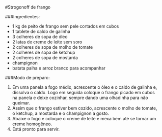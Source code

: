 #Strogonoff de frango 

###Ingredientes:
  - 1 kg de peito de frango sem pele cortados em cubos
  - 1 tablete de caldo de galinha
  - 3 colheres de sopa de óleo
  - 2 latas de creme de leite sem soro
  - 2 colheres de sopa de molho de tomate
  - 2 colheres de sopa de ketchup
  - 2 colheres de sopa de mostarda 
  - champignon
  - batata palha e arroz branco para acompanhar

###Modo de preparo:
1. Em uma panela a fogo médio, acrescente o óleo e o caldo de galinha e, dissolva o caldo. Logo em seguida coloque o frango picado em cubos na panela e deixe cozinhar, sempre dando uma olhadinha para não queimar.
2. Assim que o frango estiver bem cozido, acrescente o molho de tomate, o ketchup, a mostarda e o champignon a gosto.
3. Abaixe o fogo e coloque o creme de leite e mexa bem até se tornar um creme homogêneo.
4. Está pronto para servir.
